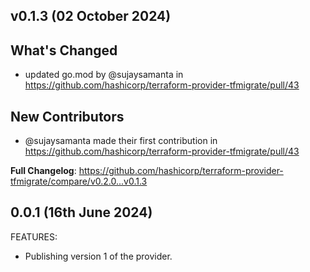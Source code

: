 ## v0.1.3 (02 October 2024)

## What's Changed

- updated go.mod by @sujaysamanta in <https://github.com/hashicorp/terraform-provider-tfmigrate/pull/43>

## New Contributors

- @sujaysamanta made their first contribution in <https://github.com/hashicorp/terraform-provider-tfmigrate/pull/43>

**Full Changelog**: <https://github.com/hashicorp/terraform-provider-tfmigrate/compare/v0.2.0...v0.1.3>

## 0.0.1 (16th June 2024)

FEATURES:

- Publishing version 1 of the provider.
